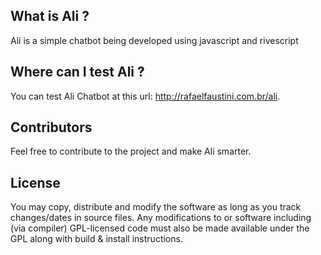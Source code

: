 ## What is Ali ?

Ali is a simple chatbot being developed using javascript and rivescript

## Where can I test Ali ?

You can test Ali Chatbot at this url: http://rafaelfaustini.com.br/ali.

## Contributors

Feel free to contribute to the project and make Ali smarter.

## License

You may copy, distribute and modify the software as long as you track changes/dates in source files. Any modifications to or software including (via compiler) GPL-licensed code must also be made available under the GPL along with build & install instructions.
